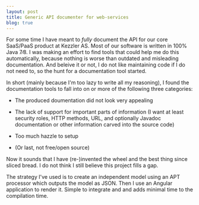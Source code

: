 ```yaml
---
layout: post
title: Generic API documenter for web-services
blog: true
---
```

For some time I have meant to _fully_ document the API for our core SaaS/PaaS product at Kezzler AS. Most of our software is written in 100% Java 7∕8. I was making an effort to find tools that could 
help me do this automatically, because nothing is worse than outdated and misleading documentation. And beleive it or not, I do not like maintaining code if I do not need to, so the hunt for 
a documentation tool started.

In short (mainly because I'm too lazy to write all my reasoning), I found the documentation tools to fall into on or more of the following three categories:

* The produced doumentation did not look very appealing

* The lack of support for important parts of information (I want at least security roles, HTTP methods, URL, and optionally Javadoc documentation or other information carved into the source code)

* Too much hazzle to setup

* (Or last, not free/open source)

Now it sounds that I have (re-)invented the wheel and the best thing since sliced bread. I do not think I still believe this project fills a gap. 

The strategy I've used is to create an independent model using an APT processor which outputs the model as JSON. Then I use an Angular application to render it. Simple to integrate and and adds minimal time to the compilation time. 

